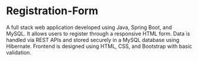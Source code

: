 # Registration-Form
A full stack web application developed using Java, Spring Boot, and MySQL. It allows users to register through a responsive HTML form. Data is handled via REST APIs and stored securely in a MySQL database using Hibernate. Frontend is designed using HTML, CSS, and Bootstrap with basic validation.
